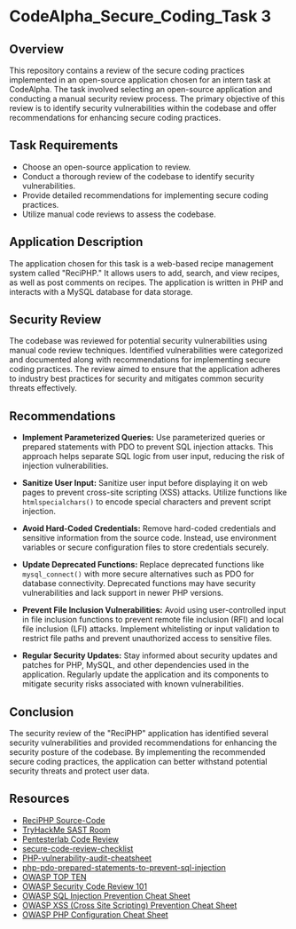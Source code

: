 # CodeAlpha_Secure_Coding_Task 3

## Overview

This repository contains a review of the secure coding practices implemented in an open-source application chosen for an intern task at CodeAlpha. The task involved selecting an open-source application and conducting a manual security review process. The primary objective of this review is to identify security vulnerabilities within the codebase and offer recommendations for enhancing secure coding practices.

## Task Requirements

- Choose an open-source application to review.
- Conduct a thorough review of the codebase to identify security vulnerabilities.
- Provide detailed recommendations for implementing secure coding practices.
- Utilize manual code reviews to assess the codebase.

## Application Description

The application chosen for this task is a web-based recipe management system called "ReciPHP." It allows users to add, search, and view recipes, as well as post comments on recipes. The application is written in PHP and interacts with a MySQL database for data storage.

## Security Review

The codebase was reviewed for potential security vulnerabilities using manual code review techniques. Identified vulnerabilities were categorized and documented along with recommendations for implementing secure coding practices. The review aimed to ensure that the application adheres to industry best practices for security and mitigates common security threats effectively.

## Recommendations

- **Implement Parameterized Queries:** Use parameterized queries or prepared statements with PDO to prevent SQL injection attacks. This approach helps separate SQL logic from user input, reducing the risk of injection vulnerabilities.
    
- **Sanitize User Input:** Sanitize user input before displaying it on web pages to prevent cross-site scripting (XSS) attacks. Utilize functions like `htmlspecialchars()` to encode special characters and prevent script injection.
    
- **Avoid Hard-Coded Credentials:** Remove hard-coded credentials and sensitive information from the source code. Instead, use environment variables or secure configuration files to store credentials securely.
    
- **Update Deprecated Functions:** Replace deprecated functions like `mysql_connect()` with more secure alternatives such as PDO for database connectivity. Deprecated functions may have security vulnerabilities and lack support in newer PHP versions.
    
- **Prevent File Inclusion Vulnerabilities:** Avoid using user-controlled input in file inclusion functions to prevent remote file inclusion (RFI) and local file inclusion (LFI) attacks. Implement whitelisting or input validation to restrict file paths and prevent unauthorized access to sensitive files.
    
- **Regular Security Updates:** Stay informed about security updates and patches for PHP, MySQL, and other dependencies used in the application. Regularly update the application and its components to mitigate security risks associated with known vulnerabilities.
    

## Conclusion

The security review of the "ReciPHP" application has identified several security vulnerabilities and provided recommendations for enhancing the security posture of the codebase. By implementing the recommended secure coding practices, the application can better withstand potential security threats and protect user data.

## Resources

- [ReciPHP Source-Code](https://sourceforge.net/projects/reciphp/)
- [TryHackMe SAST Room](https://tryhackme.com/room/sast)
- [Pentesterlab Code Review](https://pentesterlab.com/exercises/codereview/course) 
- [secure-code-review-checklist](https://github.com/softwaresecured/secure-code-review-checklist)
- [PHP-vulnerability-audit-cheatsheet](https://github.com/dustyfresh/PHP-vulnerability-audit-cheatsheet)
- [php-pdo-prepared-statements-to-prevent-sql-injection](https://websitebeaver.com/php-pdo-prepared-statements-to-prevent-sql-injection)
- [OWASP TOP TEN](https://owasp.org/www-project-top-ten/)
- [OWASP Security Code Review 101](https://owasp.org/SecureCodingDojo/codereview101/)
- [OWASP SQL Injection Prevention Cheat Sheet](https://cheatsheetseries.owasp.org/cheatsheets/SQL_Injection_Prevention_Cheat_Sheet.html)
- [OWASP XSS (Cross Site Scripting) Prevention Cheat Sheet](https://cheatsheetseries.owasp.org/cheatsheets/DOM_based_XSS_Prevention_Cheat_Sheet.html)
- [OWASP PHP Configuration Cheat Sheet](https://cheatsheetseries.owasp.org/cheatsheets/PHP_Configuration_Cheat_Sheet.html)

